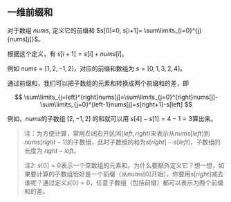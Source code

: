 ## 一维前缀和

对于数组  $nums$, 定义它的前缀和 $s[0]=0, s[i+1]= \sum\limits_{i=0}^{j}{nums[j]}$。

根据这个定义，有 $s[i+1] = s[i] + nums[i]$。

例如 $nums=[1,2,-1,2]$，对应的前缀和数组为 $s=[0,1,3,2,4]$。

通过前缀和，我们可以把子数组的元素和转换成两个前缀和的差，即

$$
\sum\limits_{j=left}^{right}nums[j]=\sum\limits_{j=0}^{right}nums[j]-\sum\limits_{j=0}^{left-1}nums[j]=s[right+1]-s[left]
$$

例如，$nums$的子数组 $[2,-1,2]$ 的和就可以用 $s[4]-s[1]=4-1=3$算出来。

> 注：为方便计算，常用左闭右开区间$[left,right)$来表示从$nums[left]$到$nums[right-1]$的子数组，此时子数组的和为$s[right]-s[left]$，子数组的长度为 $right-left$。
>
> 注2: $s[0]=0$表示一个空数组的元素和。为什么要额外定义它？想一想，如果要计算的子数组恰好是一个前缀（从$nums[0]$开始），你要用$s[right]$减去谁呢？通过定义$s[0]=0$，任意子数组（包括前缀）都可以表示为两个前缀和的差。